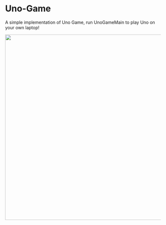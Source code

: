 # Uno-Game
A simple implementation of Uno Game, run UnoGameMain to play Uno on your own laptop!

<img src="https://raw.githubusercontent.com/celisun/Uno-Game/master/game.png" width="600">

